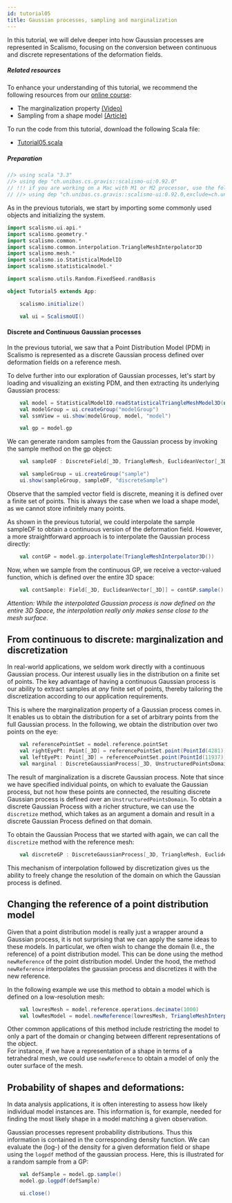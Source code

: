```yaml
---
id: tutorial05
title: Gaussian processes, sampling and marginalization
---
```


In this tutorial, we will delve deeper into how Gaussian processes are represented in Scalismo, 
focusing on the conversion between continuous and discrete representations of the deformation fields.


##### Related resources

To enhance your understanding of this tutorial, we recommend the following resources from our [online course](shapemodelling.cs.unibas.ch/ssm-course/):

- The marginalization property [(Video)](https://www.futurelearn.com/courses/statistical-shape-modelling/3/steps/250339)
- Sampling from a shape model [(Article)](https://www.futurelearn.com/courses/statistical-shape-modelling/3/steps/250340)

To run the code from this tutorial, download the following Scala file:
- [Tutorial05.scala](./Tutorial05.scala)

##### Preparation


```scala mdoc:invisible
//> using scala "3.3"
//> using dep "ch.unibas.cs.gravis::scalismo-ui:0.92.0"
// !!! if you are working on a Mac with M1 or M2 processor, use the following import instead !!!
// //> using dep "ch.unibas.cs.gravis::scalismo-ui:0.92.0,exclude=ch.unibas.cs.gravis%vtkjavanativesmacosimpl"
```

As in the previous tutorials, we start by importing some commonly used objects and initializing the system.

```scala mdoc:silent
import scalismo.ui.api.*
import scalismo.geometry.*
import scalismo.common.*
import scalismo.common.interpolation.TriangleMeshInterpolator3D
import scalismo.mesh.*
import scalismo.io.StatisticalModelIO
import scalismo.statisticalmodel.*

import scalismo.utils.Random.FixedSeed.randBasis
```


```scala mdoc:invisible emptyLines:2
object Tutorial5 extends App:
```

```scala mdoc:silent emptyLines:2
    scalismo.initialize()

    val ui = ScalismoUI()
```



#### Discrete and Continuous Gaussian processes

In the previous tutorial, we saw that a Point Distribution Model (PDM) in Scalismo is 
represented as a discrete Gaussian process defined over deformation fields on a reference mesh.

To delve further into our exploration of Gaussian processes, let's start by loading and visualizing an existing PDM, and then extracting its underlying Gaussian process:

```scala mdoc:silent emptyLines:2
    val model = StatisticalModelIO.readStatisticalTriangleMeshModel3D(new java.io.File("datasets/bfm.h5")).get
    val modelGroup = ui.createGroup("modelGroup")
    val ssmView = ui.show(modelGroup, model, "model")

    val gp = model.gp
```


We can generate random samples from the Gaussian process by invoking the sample method on the gp object:

```scala mdoc:silent emptyLines:2
    val sampleDF : DiscreteField[_3D, TriangleMesh, EuclideanVector[_3D]] = model.gp.sample()

    val sampleGroup = ui.createGroup("sample")
    ui.show(sampleGroup, sampleDF, "discreteSample")
```

Observe that the sampled vector field is discrete, meaning it is defined over a finite set of points.
This is always the case when we load a shape model, as we cannot store infinitely many points. 

As shown in the previous tutorial, we could interpolate the sample sampleDF to obtain a continuous version of the deformation field. 
However, a more straightforward approach is to interpolate the Gaussian process directly:

```scala mdoc:silent emptyLines:2
    val contGP = model.gp.interpolate(TriangleMeshInterpolator3D())
```

Now, when we sample from the continuous GP, we receive a vector-valued function, which is defined over the entire 3D space:

```scala mdoc:silent emptyLines:2
    val contSample: Field[_3D, EuclideanVector[_3D]] = contGP.sample()
```

*Attention: While the interpolated Gaussian process is now defined on the entire 3D Space, the interpolation really only makes sense close to the mesh surface*.

## From continuous to discrete: marginalization and discretization

In real-world applications, we seldom work directly with a continuous Gaussian process. Our interest usually lies in the distribution on a finite set of points. 
The key advantage of having a continuous Gaussian process is our ability to extract samples at *any* finite set of points, 
thereby tailoring the discretization according to our application requirements.

This is where the marginalization property of a Gaussian process comes in. It enables us to obtain the distribution for a set of arbitrary points from the 
full Gaussian process. In the following, we obtain the distribution over two points on the eye:

```scala mdoc:silent emptyLines:2
    val referencePointSet = model.reference.pointSet
    val rightEyePt: Point[_3D] = referencePointSet.point(PointId(4281))
    val leftEyePt: Point[_3D] = referencePointSet.point(PointId(11937))
    val marginal : DiscreteGaussianProcess[_3D, UnstructuredPointsDomain, EuclideanVector[_3D]] = contGP.marginal(IndexedSeq(rightEyePt,leftEyePt))
```

The result of marginalization is a discrete Gaussian process. Note that since we have specified individual points, on which
to evaluate the Gaussian process, but not how these points are connected, the resulting
discrete Gaussian process is defined over an ```UnstructuredPointsDomain```. 
To obtain a discrete Gaussian Process with a richer structure, we can use the ```discretize``` method,
which takes as an argument a domain and result in a discrete Gaussian Process defined on that domain.

To obtain the Gaussian Process that we started with again, we can call the ```discretize``` method
with the reference mesh:
```scala mdoc:silent
    val discreteGP : DiscreteGaussianProcess[_3D, TriangleMesh, EuclideanVector[_3D]] = contGP.discretize(model.reference)
```
This mechanism of interpolation followed by discretization gives us the ability to freely change
the resolution of the domain on which the Gaussian process is defined.



## Changing the reference of a point distribution model

Given that a point distribution model is really just a wrapper around a Gaussian process, it
is not surprising that we can apply the same ideas to these models. In particular, we often
wish to change the domain (I.e., the reference) of a point distribution model.
This can be done using the method ```newReference``` of the point distribution model. Under the hood, the method ```newReference```
interpolates the gaussian process and discretizes it with the new reference.

In the following example we use this method to obtain a model which is defined on a low-resolution mesh:

```scala mdoc:silent emptyLines:2
    val lowresMesh = model.reference.operations.decimate(1000)
    val lowResModel = model.newReference(lowresMesh, TriangleMeshInterpolator3D())
```

Other common applications of this method include restricting the model to only a part of the domain or changing between different representations of the object.  
For instance, if we have a representation of a shape in terms of a tetrahedral mesh, we could use `newReference` to obtain a model of only the outer surface of the
mesh. 


## Probability of shapes and deformations:

In data analysis applications, it is often interesting to assess how likely individual model instances are. This information is, for example, 
needed for finding the most likely shape in a model matching a given observation. 

Gaussian processes represent probability distributions. Thus this information is contained in the corresponding density function. 
We can evaluate the (log-) of the density for a given deformation field or shape using the `logpdf` method of the gaussian process. 
Here, this is illustrated for a random sample from a GP:
```scala mdoc:silent emptyLines:2
    val defSample = model.gp.sample()
    model.gp.logpdf(defSample)
```

```scala mdoc:invisible
    ui.close()
```